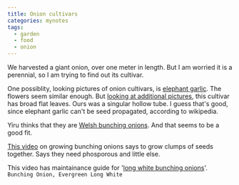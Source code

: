 ```yaml
---
title: Onion cultivars
categories: mynotes
tags:
  - garden
  - food
  - onion
---
```


We harvested a giant onion, over one meter in length. 
But I am worried it is a perennial, so I am trying to find out its cultivar.


One possiblity, looking pictures of onion cultivars, is [elephant garlic](https://en.wikipedia.org/wiki/Elephant_garlic). The flowers seem similar enough.
But [looking at additional pictures](https://commons.wikimedia.org/wiki/Category:Allium_ampeloprasum_var._ampeloprasum), this cultivar has broad flat leaves. Ours was a singular hollow tube.
I guess that's good, since elephant garlic can't be seed propagated, according to wikipedia.



Yiru thinks that they are [Welsh bunching onions](https://en.wikipedia.org/wiki/Allium_fistulosum). And that seems to be a good fit.

[This video](https://www.youtube.com/watch?v=3fu9CqbN74Q) on growing bunching onions says to grow clumps of seeds together.
Says they need phosporous and little else.



This video has maintainance guide for '[long white bunching onions](https://www.youtube.com/watch?v=PasQKYUc2sQ)'.
`Bunching Onion, Evergreen Long White`




